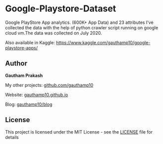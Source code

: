 # Google-Playstore-Dataset
Google PlayStore App analytics. (600K+ App Data) and 23 attributes
I've collected the data with the help of python crawler script running on google cloud vm.The data was collected on July 2020.

Also available in Kaggle: https://www.kaggle.com/gauthamp10/google-playstore-apps/
## __Author__

 **Gautham Prakash**
 
  My other projects: [github.com/gauthamp10](https://github.com/gauthamp10)

  Website: [gauthamp10.github.io](https://gauthamp10.github.io)

  Blog: [gauthamp10/blog](https://gauthamp10.github.io/blog)

## __License__  

This project is licensed under the MIT License - see the [LICENSE](LICENSE) file for details
